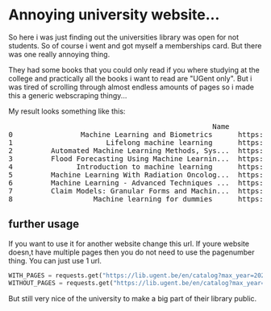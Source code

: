# Annoying university website...

So here i was just finding out the universities library was open for not students. So of course i went and got myself a memberships card. But there was one really annoying thing.

They had some books that you could only read if you where studying at the college and practically all the books i want to read are "UGent only". 
But i was tired of scrolling through almost endless amounts of pages so i made this a generic webscraping thingy...

My result looks something like this:
<pre>
                                                Name                  link to book
0                Machine Learning and Biometrics      https://tinyurl.com/y5h3ryjg
1                      Lifelong machine learning      https://tinyurl.com/y4may3fy
2         Automated Machine Learning Methods, Sys...  https://tinyurl.com/y2m9d2sc
3         Flood Forecasting Using Machine Learnin...  https://tinyurl.com/y6k5usm9
4               Introduction to machine learning      https://tinyurl.com/y3uslk5d
5         Machine Learning With Radiation Oncolog...  https://tinyurl.com/yxl8d94y
6         Machine Learning - Advanced Techniques ...  https://tinyurl.com/y54j8l5q
7         Claim Models: Granular Forms and Machin...  https://tinyurl.com/y4xxkrra
8                   Machine learning for dummies      https://tinyurl.com/y6jpxwt9
</pre>
## further usage
If you want to use it for another website change this url. If youre website doesn,t have multiple pages then you do not need to use the pagenumber thing. 
You can just use 1 url.

```python
WITH_PAGES = requests.get("https://lib.ugent.be/en/catalog?max_year=2020&min_year=1950&page="+str(pageNo)+"&q=machine+learning&type=book")
WITHOUT_PAGES = requests.get("https://lib.ugent.be/en/catalog?max_year=2020&min_year=1950&page=1&q=machine+learning&type=book")

```
But still very nice of the university to make a big part of their library public.
